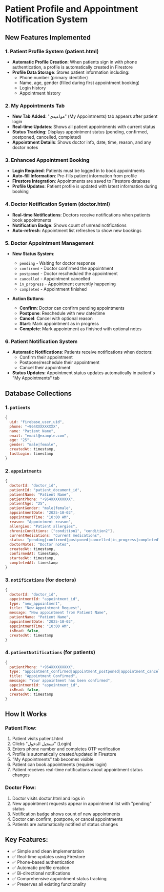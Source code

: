 # Patient Profile and Appointment Notification System

## New Features Implemented

### 1. Patient Profile System (patient.html)
- **Automatic Profile Creation**: When patients sign in with phone authentication, a profile is automatically created in Firestore
- **Profile Data Storage**: Stores patient information including:
  - Phone number (primary identifier)
  - Name, age, gender (filled during first appointment booking)
  - Login history
  - Appointment history

### 2. My Appointments Tab
- **New Tab Added**: "مواعيدي" (My Appointments) tab appears after patient login
- **Real-time Updates**: Shows all patient appointments with current status
- **Status Tracking**: Displays appointment status (pending, confirmed, postponed, cancelled, completed)
- **Appointment Details**: Shows doctor info, date, time, reason, and any doctor notes

### 3. Enhanced Appointment Booking
- **Login Required**: Patients must be logged in to book appointments
- **Auto-fill Information**: Pre-fills patient information from profile
- **Firestore Integration**: Appointments are saved to Firestore database
- **Profile Updates**: Patient profile is updated with latest information during booking

### 4. Doctor Notification System (doctor.html)
- **Real-time Notifications**: Doctors receive notifications when patients book appointments
- **Notification Badge**: Shows count of unread notifications
- **Auto-refresh**: Appointment list refreshes to show new bookings

### 5. Doctor Appointment Management
- **New Status System**: 
  - `pending` - Waiting for doctor response
  - `confirmed` - Doctor confirmed the appointment
  - `postponed` - Doctor rescheduled the appointment
  - `cancelled` - Appointment cancelled
  - `in_progress` - Appointment currently happening
  - `completed` - Appointment finished

- **Action Buttons**:
  - **Confirm**: Doctor can confirm pending appointments
  - **Postpone**: Reschedule with new date/time
  - **Cancel**: Cancel with optional reason
  - **Start**: Mark appointment as in progress
  - **Complete**: Mark appointment as finished with optional notes

### 6. Patient Notification System
- **Automatic Notifications**: Patients receive notifications when doctors:
  - Confirm their appointment
  - Postpone/reschedule their appointment  
  - Cancel their appointment
- **Status Updates**: Appointment status updates automatically in patient's "My Appointments" tab

## Database Collections

### 1. `patients`
```javascript
{
  uid: "firebase_user_uid",
  phone: "+964XXXXXXXXX", 
  name: "Patient Name",
  email: "email@example.com",
  age: "25",
  gender: "male|female",
  createdAt: timestamp,
  lastLogin: timestamp
}
```

### 2. `appointments`
```javascript
{
  doctorId: "doctor_id",
  patientId: "patient_document_id",
  patientName: "Patient Name",
  patientPhone: "+964XXXXXXXXX",
  patientAge: "25",
  patientGender: "male|female",
  appointmentDate: "2025-10-02",
  appointmentTime: "10:00 AM",
  reason: "Appointment reason",
  allergies: "Patient allergies",
  chronicConditions: ["condition1", "condition2"],
  currentMedications: "Current medications",
  status: "pending|confirmed|postponed|cancelled|in_progress|completed",
  doctorNotes: "Doctor notes",
  createdAt: timestamp,
  confirmedAt: timestamp,
  startedAt: timestamp,
  completedAt: timestamp
}
```

### 3. `notifications` (for doctors)
```javascript
{
  doctorId: "doctor_id",
  appointmentId: "appointment_id",
  type: "new_appointment",
  title: "New Appointment Request",
  message: "New appointment from Patient Name",
  patientName: "Patient Name",
  appointmentDate: "2025-10-02",
  appointmentTime: "10:00 AM",
  isRead: false,
  createdAt: timestamp
}
```

### 4. `patientNotifications` (for patients)
```javascript
{
  patientPhone: "+964XXXXXXXXX",
  type: "appointment_confirmed|appointment_postponed|appointment_cancelled",
  title: "Appointment Confirmed",
  message: "Your appointment has been confirmed",
  appointmentId: "appointment_id",
  isRead: false,
  createdAt: timestamp
}
```

## How It Works

### Patient Flow:
1. Patient visits patient.html
2. Clicks "تسجيل الدخول" (Login)
3. Enters phone number and completes OTP verification
4. Profile is automatically created/updated in Firestore
5. "My Appointments" tab becomes visible
6. Patient can book appointments (requires login)
7. Patient receives real-time notifications about appointment status changes

### Doctor Flow:
1. Doctor visits doctor.html and logs in
2. New appointment requests appear in appointment list with "pending" status
3. Notification badge shows count of new appointments
4. Doctor can confirm, postpone, or cancel appointments
5. Patients are automatically notified of status changes

## Key Features:
- ✅ Simple and clean implementation
- ✅ Real-time updates using Firestore
- ✅ Phone-based authentication
- ✅ Automatic profile creation
- ✅ Bi-directional notifications
- ✅ Comprehensive appointment status tracking
- ✅ Preserves all existing functionality